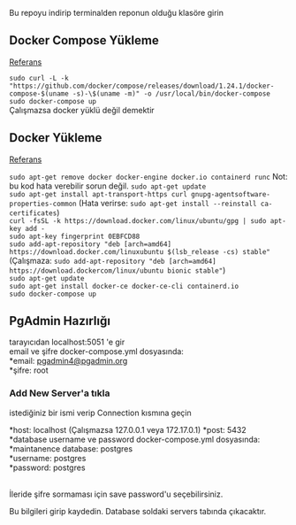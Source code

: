 Bu repoyu indirip terminalden reponun olduğu klasöre girin

## Docker Compose Yükleme
[Referans](https://linuxhint.com/postgresql_docker/)

`sudo curl -L -k "https://github.com/docker/compose/releases/download/1.24.1/docker-compose-$(uname -s)-\$(uname -m)" -o /usr/local/bin/docker-compose` <br/>
`sudo docker-compose up`<br/>
Çalışmazsa docker yüklü değil demektir<br/>

## Docker Yükleme

[Referans](https://docs.docker.com/engine/install/ubuntu/)<br/>

`sudo apt-get remove docker docker-engine docker.io containerd runc`
Not: bu kod hata verebilir sorun değil.
`sudo apt-get update` <br/>
`sudo apt-get install apt-transport-https curl gnupg-agentsoftware-properties-common`
(Hata verirse: `sudo apt-get install --reinstall ca-certificates`) <br/>
`curl -fsSL -k https://download.docker.com/linux/ubuntu/gpg | sudo apt-key add -` <br/>
`sudo apt-key fingerprint 0EBFCD88` <br/>
`sudo add-apt-repository "deb [arch=amd64] https://download.docker.com/linuxubuntu $(lsb_release -cs) stable"`
(Çalışmaza: `sudo add-apt-repository "deb [arch=amd64] https://download.dockercom/linux/ubuntu bionic stable"`) <br/>
`sudo apt-get update` <br/>
`sudo apt-get install docker-ce docker-ce-cli containerd.io` <br/>
`sudo docker-compose up` <br/>

## PgAdmin Hazırlığı

tarayıcıdan localhost:5051 'e gir <br/>
email ve şifre docker-compose.yml dosyasında:
<br/>
*email: pgadmin4@pgadmin.org <br/>
*şifre: root <br/>

### Add New Server'a tıkla

istediğiniz bir ismi verip Connection kısmına geçin <br/>

*host: localhost (Çalışmazsa 127.0.0.1 veya 172.17.0.1)
*post: 5432
<br/>
*database username ve password docker-compose.yml dosyasında:
<br/>
*maintanence database: postgres
<br/>
*username: postgres
<br/>
*password: postgres
<br/>

<br/>
İleride şifre sormaması için save password'u seçebilirsiniz.
<br/>

Bu bilgileri girip kaydedin.
Database soldaki servers tabında çıkacaktır.
